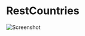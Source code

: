 # RestCountries
![Screenshot](https://cdn1.savepice.ru/uploads/2018/9/9/2c8d34afef3fcc80057258bf1e1cef1d-full.png)
